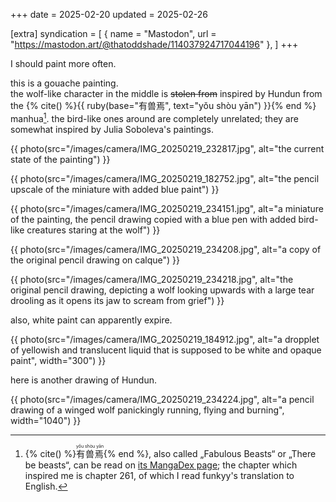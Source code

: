 +++
date = 2025-02-20
updated = 2025-02-26

[extra]
syndication = [
	{ name = "Mastodon", url = "https://mastodon.art/@thatoddshade/114037924717044196" },
]
+++

I should paint more often.

this is a gouache painting. \
the wolf-like character in the middle is ~~stolen from~~ inspired by
Hundun from the
{% cite() %}{{ ruby(base="有兽焉", text="yǒu shòu yān") }}{% end %} manhua[^1].
the bird-like ones around are completely unrelated; they are somewhat inspired by
Julia Soboleva's paintings.

{{ photo(src="/images/camera/IMG_20250219_232817.jpg", alt="the current state of the painting") }}
<!-- more -->
{{ photo(src="/images/camera/IMG_20250219_182752.jpg", alt="the pencil upscale of the miniature with added blue paint") }}

{{ photo(src="/images/camera/IMG_20250219_234151.jpg", alt="a miniature of the painting, the pencil drawing copied with a blue pen with added bird-like creatures staring at the wolf") }}

{{ photo(src="/images/camera/IMG_20250219_234208.jpg", alt="a copy of the original pencil drawing on calque") }}

{{ photo(src="/images/camera/IMG_20250219_234218.jpg", alt="the original pencil drawing, depicting a wolf looking upwards with a large tear drooling as it opens its jaw to scream from grief") }}

also, white paint can apparently expire.

{{ photo(src="/images/camera/IMG_20250219_184912.jpg", alt="a dropplet of yellowish and translucent liquid that is supposed to be white and opaque paint", width="300") }}

here is another drawing of Hundun.

{{ photo(src="/images/camera/IMG_20250219_234224.jpg", alt="a pencil drawing of a winged wolf panickingly running, flying and burning", width="1040") }}

[^1]: {% cite() %}<ruby>有兽焉<rp>(</rp><rt>yǒu shòu yān</rt><rp>)</rp></ruby>{% end %}, also called „Fabulous Beasts“ or „There be beasts“, can be read on [its MangaDex page](https://mangadex.org/title/151bca3e-db98-4ad2-8d8d-239943b91437/you-shou-yan); the chapter which inspired me is chapter 261, of which I read funkyy's translation to English.
